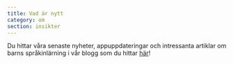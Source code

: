 ```yaml
---
title: Vad är nytt
category: om
section: insikter
---
```

Du hittar våra senaste nyheter, appuppdateringar och intressanta artiklar om barns språkinlärning i vår blogg som du hittar [här](https://studycat.com/blog/)!
